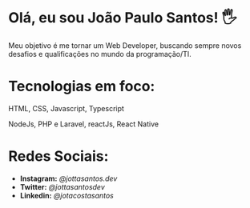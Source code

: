 # Olá, eu sou João Paulo Santos! 🖐️

Meu objetivo é me tornar um Web Developer, buscando sempre novos desafios e qualificações no mundo da programação/TI. 

# Tecnologias em foco: 

HTML, CSS, Javascript, Typescript 

NodeJs, PHP e Laravel, reactJs, React Native 


# Redes Sociais: 

- **Instagram:** *@jottasantos.dev* 
- **Twitter:** *@jottasantosdev*    
- **Linkedin:** *@jotacostasantos*  
